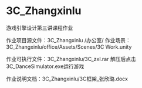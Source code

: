 # 3C_Zhangxinlu

游戏引擎设计第三讲课程作业


作业项目源文件：3C_Zhangxinlu /办公室/
作业场景：3C_Zhangxinlu/office/Assets/Scenes/3C Work.unity


作业可执行文件：3C_Zhangxinlu/3C_zxl.rar  解压后点击3C_DanceSimulator.exe运行游戏


作业说明文档：3C_Zhangxinlu/3C框架_张欣璐.docx
